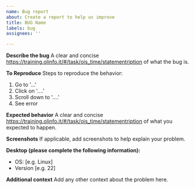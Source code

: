 ```yaml
---
name: Bug report
about: Create a report to help us improve
title: BUG Name
labels: bug
assignees: ''

---
```


**Describe the bug**
A clear and concise https://training.olinfo.it/#/task/ois_time/statementription of what the bug is.

**To Reproduce**
Steps to reproduce the behavior:
1. Go to '...'
2. Click on '....'
3. Scroll down to '....'
4. See error

**Expected behavior**
A clear and concise https://training.olinfo.it/#/task/ois_time/statementription of what you expected to happen.

**Screenshots**
If applicable, add screenshots to help explain your problem.

**Desktop (please complete the following information):**
 - OS: [e.g. Linux]
 - Version [e.g. 22]

**Additional context**
Add any other context about the problem here.
